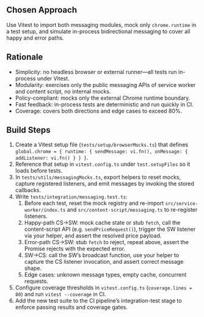 ## Chosen Approach
Use Vitest to import both messaging modules, mock only `chrome.runtime` in a test setup, and simulate in-process bidirectional messaging to cover all happy and error paths.

## Rationale
- Simplicity: no headless browser or external runner—all tests run in-process under Vitest.  
- Modularity: exercises only the public messaging APIs of service worker and content script, no internal mocks.  
- Policy-compliant: mocks only the external Chrome runtime boundary.  
- Fast feedback: in-process tests are deterministic and run quickly in CI.  
- Coverage: covers both directions and edge cases to exceed 80%.

## Build Steps
1. Create a Vitest setup file (`tests/setup/browserMocks.ts`) that defines `global.chrome = { runtime: { sendMessage: vi.fn(), onMessage: { addListener: vi.fn() } } }`.  
2. Reference that setup in `vitest.config.ts` under `test.setupFiles` so it loads before tests.  
3. In `tests/utils/messagingMocks.ts`, export helpers to reset mocks, capture registered listeners, and emit messages by invoking the stored callbacks.  
4. Write `tests/integration/messaging.test.ts`:
   1. Before each test, reset the mock registry and re-import `src/service-worker/index.ts` and `src/content-script/messaging.ts` to re-register listeners.  
   2. Happy-path CS→SW: mock cache state or stub `fetch`, call the content-script API (e.g. `sendPriceRequest()`), trigger the SW listener via your helper, and assert the resolved price payload.  
   3. Error-path CS→SW: stub `fetch` to reject, repeat above, assert the Promise rejects with the expected error.  
   4. SW→CS: call the SW’s broadcast function, use your helper to capture the CS listener invocation, and assert correct message shape.  
   5. Edge cases: unknown message types, empty cache, concurrent requests.  
5. Configure coverage thresholds in `vitest.config.ts` (`coverage.lines = 80`) and run `vitest --coverage` in CI.  
6. Add the new test suite to the CI pipeline’s integration-test stage to enforce passing results and coverage gates.